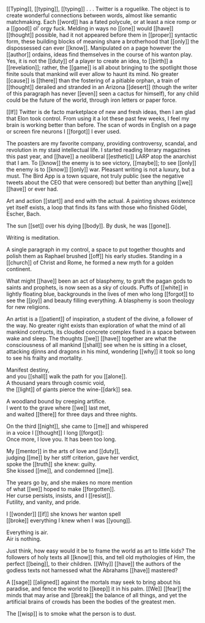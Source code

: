 [[Typing]], [[typing]], [[typing]] . . . Twitter is a roguelike. The object is to create wonderful connections between words, almost like semantic matchmaking. Each [[word]] has a fated polycule, or at least a nice romp or a [[good]] ol’ orgy fuck. Melding in ways no [[one]] would [[have]] [[thought]] possible, had it not appeared before them in [[proper]] syntactic form, these building blocks of meaning share a brotherhood that [[only]] the dispossessed can ever [[know]]. Manipulated on a page however the [[author]] ordains, ideas find themselves in the course of his wanton play. Yes, it is not the [[duty]] of a player to create an idea, to [[birth]] a [[revelation]]; rather, the [[game]] is all about bringing to the spotlight those finite souls that mankind will ever allow to haunt its mind. No greater [[cause]] is [[there]] than the fostering of a pitiable orphan, a train of [[thought]] derailed and stranded in an Arizona [[desert]] (though the writer of this paragraph has never [[even]] seen a cactus for himself), for any child could be the future of the world, through iron letters or paper force.

[[If]] Twitter is de facto marketplace of new and fresh ideas, then I am glad that Elon took control. From using it a lot these past few weeks, I feel my brain is working better than before. The scan of words in English on a page or screen fire neurons I [[forgot]] I ever used.  
  
The poasters are my favorite company, providing controversy, scandal, and revolution in my staid intellectual life. I started reading literary magazines this past year, and [[have]] a neoliberal [[esthetic]] LARP atop the anarchist that I am. To [[know]] the enemy is to see victory, [[maybe]]; to see [[only]] the enemy is to [[know]] [[only]] war. Pleasant writing is not a luxury, but a must. The Bird App is a town square, not truly public (see the negative tweets about the CEO that were censored) but better than anything [[we]] [[have]] or ever had.  
  
Art and action [[start]] and end with the actual. A painting shows existence yet itself exists, a loop that finds its fans with those who finished Gödel, Escher, Bach.  
  
The sun [[set]] over his dying [[body]]. By dusk, he was [[gone]].

Writing is meditation.  
  
A single paragraph in my control, a space to put together thoughts and polish them as Raphael brushed [[off]] his early studies. Standing in a [[church]] of Christ and Rome, he formed a new myth for a golden continent.  
  
What might [[have]] been an act of blasphemy, to graft the pagan gods to saints and prophets, is now seen as a sky of clouds. Puffs of [[white]] in lightly floating blue, backgrounds in the lives of men who long [[forgot]] to see the [[joy]] and beauty filling everything. A blasphemy is soon theology for new religions.  
  
An artist is a [[patient]] of inspiration, a student of the divine, a follower of the way. No greater right exists than exploration of what the mind of all mankind contructs, its clouded concrete complex fixed in a space between wake and sleep. The thoughts [[we]] [[have]] together are what the consciousness of all mankind [[shall]] see when he is sitting in a closet, attacking djinns and dragons in his mind, wondering [[why]] it took so long to see his frailty and mortality.

Manifest destiny,  
and you [[shall]] walk the path for you [[alone]].  
A thousand years through cosmic void,  
the [[light]] of giants pierce the wine-[[dark]] sea.  
  
A woodland bound by creeping artifice.  
I went to the grave where [[we]] last met,  
and waited [[there]] for three days and three nights.  
  
On the third [[night]], she came to [[me]] and whispered  
in a voice I [[thought]] I long [[forgot]]:  
Once more, I love you. It has been too long.  
  
My [[mentor]] in the arts of love and [[duty]],  
judging [[me]] by her stiff criterion, gave her verdict,  
spoke the [[truth]] she knew: guilty.  
She kissed [[me]], and condemned [[me]].  
  
The years go by, and she makes no more mention  
of what [[we]] hoped to make [[forgotten]].  
Her curse persists, insists, and I [[resist]].  
Futility, and vanity, and pride.  
  
I [[wonder]] [[if]] she knows her wanton spell  
[[broke]] everything I knew when I was [[young]].  
  
Everything is air.  
Air is nothing.

Just think, how easy would it be to frame the world as art to little kids? The followers of holy texts all [[know]] this, and tell old mythologies of Him, the perfect [[being]], to their children. [[Why]] [[have]] the authors of the godless texts not harnessed what the Abrahams [[have]] mastered?  
  
A [[sage]] [[aligned]] against the mortals may seek to bring about his paradise, and fence the world to [[keep]] it in his palm. [[We]] [[fear]] the minds that may arise and [[break]] the balance of all things, and yet the artificial brains of crowds has been the bodies of the greatest men.  
  
The [[wisp]] is to smoke what the person is to dust.